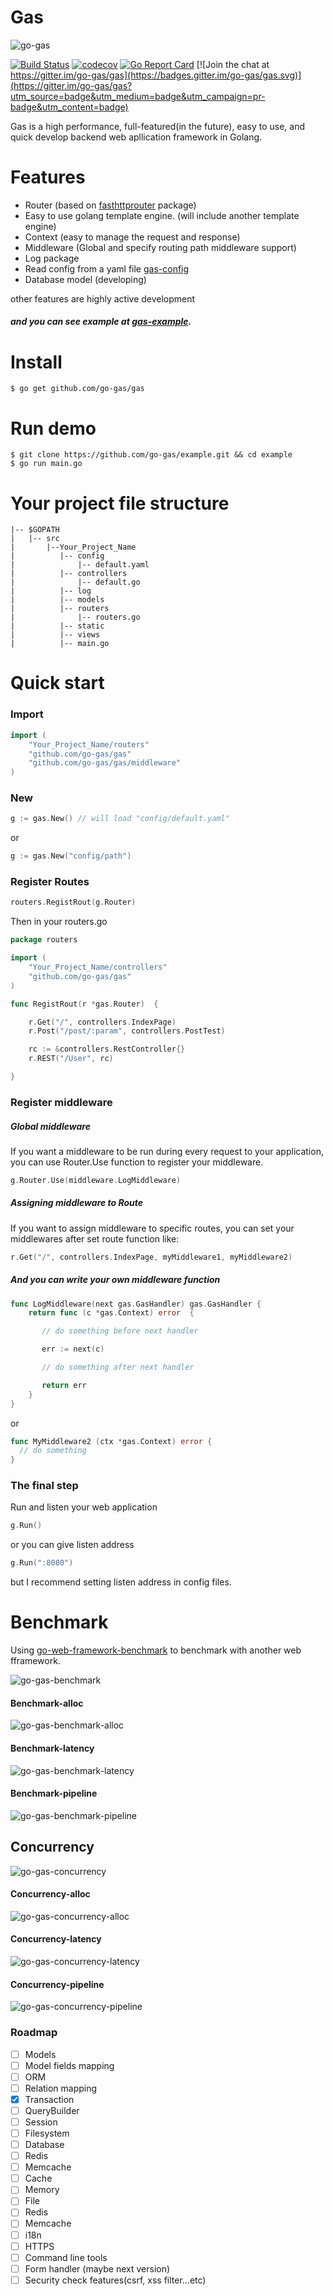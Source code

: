 # Gas

<img src="https://raw.githubusercontent.com/go-gas/gas/master/logo.png" alt="go-gas" />

[![Build Status](https://travis-ci.org/go-gas/gas.svg?branch=master)](https://travis-ci.org/go-gas/gas) [![codecov](https://codecov.io/gh/go-gas/gas/branch/master/graph/badge.svg)](https://codecov.io/gh/go-gas/gas) [![Go Report Card](https://goreportcard.com/badge/github.com/go-gas/gas)](https://goreportcard.com/report/github.com/go-gas/gas)
[![Join the chat at https://gitter.im/go-gas/gas](https://badges.gitter.im/go-gas/gas.svg)](https://gitter.im/go-gas/gas?utm_source=badge&utm_medium=badge&utm_campaign=pr-badge&utm_content=badge)

Gas is a high performance, full-featured(in the future), easy to use, and quick develop backend web apllication framework in Golang.

# Features

- Router (based on [fasthttprouter](https://github.com/buaazp/fasthttprouter) package)
- Easy to use golang template engine. (will include another template engine)
- Context (easy to manage the request and response)
- Middleware (Global and specify routing path middleware support)
- Log package
- Read config from a yaml file [gas-config](https://github.com/go-gas/Config)
- Database model (developing)

other features are highly active development

##### and you can see example at [gas-example](https://github.com/go-gas/example).

# Install

```
$ go get github.com/go-gas/gas
```

# Run demo

```
$ git clone https://github.com/go-gas/example.git && cd example
$ go run main.go
```

# Your project file structure

    |-- $GOPATH
    |   |-- src
    |       |--Your_Project_Name
    |          |-- config
    |              |-- default.yaml
    |          |-- controllers
    |              |-- default.go
    |          |-- log
    |          |-- models
    |          |-- routers
    |              |-- routers.go
    |          |-- static
    |          |-- views
    |          |-- main.go

# Quick start

### Import
```go
import (
    "Your_Project_Name/routers"
    "github.com/go-gas/gas"
    "github.com/go-gas/gas/middleware"
)
```

### New

```go
g := gas.New() // will load "config/default.yaml"
```

or

```go
g := gas.New("config/path")
```

### Register Routes

```go
routers.RegistRout(g.Router)
```
Then in your routers.go

```go
package routers

import (
    "Your_Project_Name/controllers"
    "github.com/go-gas/gas"
)

func RegistRout(r *gas.Router)  {

    r.Get("/", controllers.IndexPage)
    r.Post("/post/:param", controllers.PostTest)

    rc := &controllers.RestController{}
    r.REST("/User", rc)

}
```

### Register middleware

##### Global middleware
If you want a middleware to be run during every request to your application,
you can use Router.Use function to register your middleware.

```go
g.Router.Use(middleware.LogMiddleware)
```

##### Assigning middleware to Route
If you want to assign middleware to specific routes,
you can set your middlewares after set route function like:

```go
r.Get("/", controllers.IndexPage, myMiddleware1, myMiddleware2)
```

##### And you can write your own middleware function

```go
func LogMiddleware(next gas.GasHandler) gas.GasHandler {
    return func (c *gas.Context) error  {

       // do something before next handler

       err := next(c)

       // do something after next handler

       return err
    }
}
```

or

```go
func MyMiddleware2 (ctx *gas.Context) error {
  // do something
}
```

### The final step

Run and listen your web application
```go
g.Run()
```

or you can give listen address
```go
g.Run(":8080")
```

but I recommend setting listen address in config files.

# Benchmark

Using [go-web-framework-benchmark](https://github.com/smallnest/go-web-framework-benchmark) to benchmark with another web fframework.

<img src="https://raw.githubusercontent.com/go-gas/go-web-framework-benchmark/master/benchmark.png" alt="go-gas-benchmark" />

#### Benchmark-alloc

<img src="https://raw.githubusercontent.com/go-gas/go-web-framework-benchmark/master/benchmark_alloc.png" alt="go-gas-benchmark-alloc" />

#### Benchmark-latency

<img src="https://raw.githubusercontent.com/go-gas/go-web-framework-benchmark/master/benchmark_latency.png" alt="go-gas-benchmark-latency" />

#### Benchmark-pipeline

<img src="https://raw.githubusercontent.com/go-gas/go-web-framework-benchmark/master/benchmark-pipeline.png" alt="go-gas-benchmark-pipeline" />

## Concurrency

<img src="https://raw.githubusercontent.com/go-gas/go-web-framework-benchmark/master/concurrency.png" alt="go-gas-concurrency" />

#### Concurrency-alloc

<img src="https://raw.githubusercontent.com/go-gas/go-web-framework-benchmark/master/concurrency_alloc.png" alt="go-gas-concurrency-alloc" />

#### Concurrency-latency

<img src="https://raw.githubusercontent.com/go-gas/go-web-framework-benchmark/master/concurrency_latency.png" alt="go-gas-concurrency-latency" />

#### Concurrency-pipeline

<img src="https://raw.githubusercontent.com/go-gas/go-web-framework-benchmark/master/concurrency-pipeline.png" alt="go-gas-concurrency-pipeline" />

### Roadmap
- [ ] Models
 - [ ] Model fields mapping
 - [ ] ORM
 - [ ] Relation mapping
 - [x] Transaction
 - [ ] QueryBuilder
- [ ] Session
 - [ ] Filesystem
 - [ ] Database
 - [ ] Redis
 - [ ] Memcache
- [ ] Cache
 - [ ] Memory
 - [ ] File
 - [ ] Redis
 - [ ] Memcache
- [ ] i18n
- [ ] HTTPS
- [ ] Command line tools
- [ ] Form handler (maybe next version)
- [ ] Security check features(csrf, xss filter...etc)
